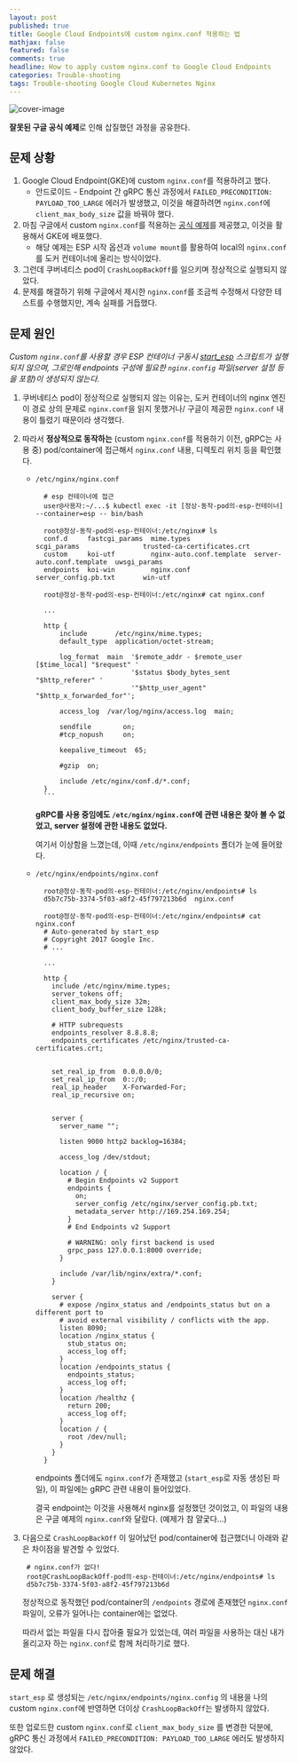 ```yaml
---
layout: post
published: true
title: Google Cloud Endpoints에 custom nginx.conf 적용하는 법
mathjax: false
featured: false
comments: true
headline: How to apply custom nginx.conf to Google Cloud Endpoints
categories: Trouble-shooting
tags: Trouble-shooting Google Cloud Kubernetes Nginx
---
```


![cover-image](/images/taking-notes.jpg)

**잘못된 구글 공식 예제**로 인해 삽질했던 과정을 공유한다.

## 문제 상황

1. Google Cloud Endpoint(GKE)에 custom `nginx.conf`를 적용하려고 했다.
    - 안드로이드 - Endpoint 간 gRPC 통신 과정에서 `FAILED_PRECONDITION: PAYLOAD_TOO_LARGE` 에러가 발생했고, 이것을 해결하려면 `nginx.conf`에 `client_max_body_size` 값을 바꿔야 했다.
2. 마침 구글에서 custom `nginx.conf`를 적용하는 [공식 예제](https://cloud.google.com/endpoints/docs/grpc/custom-nginx)를 제공했고, 이것을 활용해서 GKE에 배포했다.
    - 해당 예제는 ESP 시작 옵션과 `volume mount`를 활용하여 local의 `nginx.conf`를 도커 컨테이너에 올리는 방식이었다.
3. 그런데 쿠버네티스 pod이 `CrashLoopBackOff`를 일으키며 정상적으로 실행되지 않았다.
4. 문제를 해결하기 위해 구글에서 제시한 `nginx.conf`를 조금씩 수정해서 다양한 테스트를 수행했지만, 계속 실패를 거듭했다.

## 문제 원인

*Custom `nginx.conf`를 사용할 경우 ESP 컨테이너 구동시 [start_esp](https://github.com/cloudendpoints/esp/tree/master/start_esp) 스크립트가 실행되지 않으며, 그로인해 endpoints 구성에 필요한 `nginx.config` 파일(server 설정 등을 포함)이 생성되지 않는다.*

1. 쿠버네티스 pod이 정상적으로 실행되지 않는 이유는, 도커 컨테이너의 nginx 엔진이 경로 상의 문제로 `nginx.conf`을 읽지 못했거나/ 구글이 제공한 `nginx.conf` 내용이 틀렸기 때문이라 생각했다.
2. 따라서 **정상적으로 동작하는** (custom `nginx.conf`를 적용하기 이전, gRPC는 사용 중) pod/container에 접근해서 `nginx.conf` 내용, 디렉토리 위치 등을 확인했다.
    - `/etc/nginx/nginx.conf`

            # esp 컨테이너에 접근
            user@사용자:~/...$ kubectl exec -it [정상-동작-pod의-esp-컨테이너] --container=esp -- bin/bash
            
            root@정상-동작-pod의-esp-컨테이너:/etc/nginx# ls
            conf.d     fastcgi_params  mime.types                scgi_params                trusted-ca-certificates.crt
            custom     koi-utf         nginx-auto.conf.template  server-auto.conf.template  uwsgi_params
            endpoints  koi-win         nginx.conf                server_config.pb.txt       win-utf
            
            root@정상-동작-pod의-esp-컨테이너:/etc/nginx# cat nginx.conf
            
            ...
    
            http {
                include       /etc/nginx/mime.types;
                default_type  application/octet-stream;
            
                log_format  main  '$remote_addr - $remote_user [$time_local] "$request" '
                                  '$status $body_bytes_sent "$http_referer" '
                                  '"$http_user_agent" "$http_x_forwarded_for"';
            
                access_log  /var/log/nginx/access.log  main;
            
                sendfile        on;
                #tcp_nopush     on;
            
                keepalive_timeout  65;
            
                #gzip  on;
            
                include /etc/nginx/conf.d/*.conf;
            }
            ```

        **gRPC를 사용 중임에도 `/etc/nginx/nginx.conf`에 관련 내용은 찾아 볼 수 없었고, server 설정에 관한 내용도 없었다.**

        여기서 이상함을 느꼈는데, 이때 `/etc/nginx/endpoints` 폴더가 눈에 들어왔다.

    - `/etc/nginx/endpoints/nginx.conf`

            root@정상-동작-pod의-esp-컨테이너:/etc/nginx/endpoints# ls
            d5b7c75b-3374-5f03-a8f2-45f797213b6d  nginx.conf
            
            root@정상-동작-pod의-esp-컨테이너:/etc/nginx/endpoints# cat nginx.conf 
            # Auto-generated by start_esp
            # Copyright 2017 Google Inc.
            # ...
            
            ...
            
            http {
              include /etc/nginx/mime.types;
              server_tokens off;
              client_max_body_size 32m;
              client_body_buffer_size 128k;
            
              # HTTP subrequests
              endpoints_resolver 8.8.8.8;
              endpoints_certificates /etc/nginx/trusted-ca-certificates.crt;
            
            
              set_real_ip_from  0.0.0.0/0;
              set_real_ip_from  0::/0;
              real_ip_header    X-Forwarded-For;
              real_ip_recursive on;
            
            
              server {
                server_name "";
            
                listen 9000 http2 backlog=16384;
            
                access_log /dev/stdout;
                                             
                location / {
                  # Begin Endpoints v2 Support
                  endpoints {
                    on;
                    server_config /etc/nginx/server_config.pb.txt;
                    metadata_server http://169.254.169.254;
                  }
                  # End Endpoints v2 Support
            
                  # WARNING: only first backend is used
                  grpc_pass 127.0.0.1:8000 override;
                }
            
                include /var/lib/nginx/extra/*.conf;
              }
            
              server {
                # expose /nginx_status and /endpoints_status but on a different port to
                # avoid external visibility / conflicts with the app.
                listen 8090;
                location /nginx_status {
                  stub_status on;
                  access_log off;
                }
                location /endpoints_status {
                  endpoints_status;
                  access_log off;
                }
                location /healthz {
                  return 200;
                  access_log off;
                }
                location / {
                  root /dev/null;
                }
              }
            }

        endpoints 폴더에도 `nginx.conf`가 존재했고 (`start_esp`로 자동 생성된 파일), 이 파일에는 gRPC 관련 내용이 들어있었다.

        결국 endpoint는 이것을 사용해서 nginx를 설정했던 것이었고, 이 파일의 내용은 구글 예제의 `nginx.conf`와 달랐다. (예제가 참 얄궃다...)
3. 다음으로 `CrashLoopBackOff` 이 일어났던 pod/container에 접근했더니 아래와 같은 차이점을 발견할 수 있었다.

        # nginx.conf가 없다!
        root@CrashLoopBackOff-pod의-esp-컨테이너:/etc/nginx/endpoints# ls
        d5b7c75b-3374-5f03-a8f2-45f797213b6d

    정상적으로 동작했던 pod/container의 `/endpoints` 경로에 존재했던 `nginx.conf` 파일이, 오류가 일어나는 container에는 없었다.

    따라서 없는 파일을 다시 잡아줄 필요가 있었는데, 여러 파일을 사용하는 대신 내가 올리고자 하는 `nginx.conf`로 함께 처리하기로 했다.

## 문제 해결

`start_esp` 로 생성되는 `/etc/nginx/endpoints/nginx.config` 의 내용을 나의 custom `nginx.conf`에 반영하면 더이상 `CrashLoopBackOff`는 발생하지 않았다.

또한 업로드한 custom `nginx.conf`로 `client_max_body_size` 를 변경한 덕분에, gRPC 통신 과정에서 `FAILED_PRECONDITION: PAYLOAD_TOO_LARGE` 에러도 발생하지 않았다.
